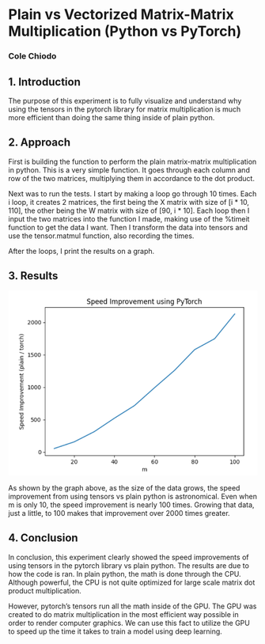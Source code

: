 # Plain vs Vectorized Matrix-Matrix Multiplication (Python vs PyTorch)
### Cole Chiodo


## 1. Introduction

The purpose of this experiment is to fully visualize and understand why using the tensors in the pytorch library for matrix multiplication is much more efficient than doing the same thing inside of plain python.

## 2. Approach

First is building the function to perform the plain matrix-matrix multiplication in python. This is a very simple function. It goes through each column and row of the two matrices, multiplying them in accordance to the dot product.

Next was to run the tests. I start by making a loop go through 10 times. Each i loop, it creates 2 matrices, the first being the X matrix with size of [i * 10, 110], the other being the W matrix with size of [90, i * 10]. Each loop then I input the two matrices into the function I made, making use of the %timeit function to get the data I want. Then I transform the data into tensors and use the tensor.matmul function, also recording the times.

After the loops, I print the results on a graph.

## 3. Results
![Graph showing the Speed improvements](https://github.com/ColeChiodo/Python-Plain-vs-Vectorized-Matrix-Matrix-Multiplication/blob/main/SpeedImprovementGraph.png?raw=true)

As shown by the graph above, as the size of the data grows, the speed improvement from using tensors vs plain python is astronomical. Even when m is only 10, the speed improvement is nearly 100 times. Growing that data, just a little, to 100 makes that improvement over 2000 times greater.

## 4. Conclusion

In conclusion, this experiment clearly showed the speed improvements of using tensors in the pytorch library vs plain python. The results are due to how the code is ran. In plain python, the math is done through the CPU. Although powerful, the CPU is not quite optimized for large scale matrix dot product multiplication.

However, pytorch’s tensors run all the math inside of the GPU. The GPU was created to do matrix multiplication in the most efficient way possible in order to render computer graphics. We can use this fact to utilize the GPU to speed up the time it takes to train a model using deep learning.
